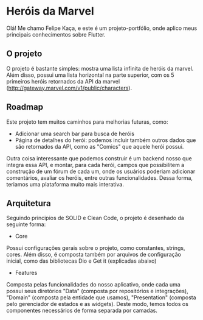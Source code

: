 # Heróis da Marvel

Olá! Me chamo Felipe Kaça, e este é um projeto-portfólio, onde aplico meus principais conhecimentos sobre Flutter. 

## O projeto
O projeto é bastante simples: mostra uma lista infinita de heróis da marvel. Além disso, possui uma lista horizontal na parte superior, 
com os 5 primeiros heróis retornados da API da marvel (http://gateway.marvel.com/v1/public/characters).

## Roadmap
Este projeto tem muitos caminhos para melhorias futuras, como: 
- Adicionar uma search bar para busca de heróis
- Página de detalhes do herói: podemos incluir também outros dados que são retornados da API, como as "Comics" que aquele herói possui.

Outra coisa interessante que podemos construir é um backend nosso que integra essa API, e montar, para cada herói, campos que possibilitem 
a construção de um fórum de cada um, onde os usuários poderiam adicionar comentários, avaliar os heróis, entre outras funcionalidades. Dessa forma, 
teriamos uma plataforma muito mais interativa. 

## Arquitetura
Seguindo principios de SOLID e Clean Code, o projeto é desenhado da seguinte forma:
- Core

Possui configurações gerais sobre o projeto, como constantes, strings, cores. Além disso, é composta também por arquivos de configuração inicial, como das bibliotecas Dio e Get it (explicadas abaixo)

- Features

Composta pelas funcionalidades do nosso aplicativo, onde cada uma possui seus diretórios "Data" (composta por repositórios e integrações), "Domain" (composta pela entidade que usamos), "Presentation" (composta pelo gerenciador de estados e as widgets).
Deste modo, temos todos os componentes necessários de forma separada por camadas. 

